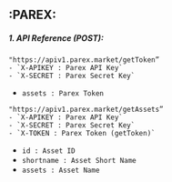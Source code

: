 

## :PAREX: 

##### 1. API Reference (POST):

```
"https://apiv1.parex.market/getToken”
- `X-APIKEY : Parex API Key`
- `X-SECRET : Parex Secret Key`
```
- `assets : Parex Token`


```
"https://apiv1.parex.market/getAssets”
- `X-APIKEY : Parex API Key`
- `X-SECRET : Parex Secret Key`
- `X-TOKEN : Parex Token (getToken)`
```
- `id : Asset ID` 
- `shortname : Asset Short Name`
- `assets : Asset Name`

